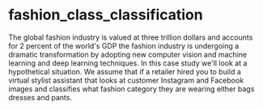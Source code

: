 # fashion_class_classification
The global fashion industry is valued at three trillion dollars and accounts for 2 percent of the world's GDP the fashion industry is undergoing a dramatic transformation by adopting new computer vision and machine learning and deep learning techniques. In this case study we'll look at a hypothetical situation. We assume that if a retailer hired you to build a virtual stylist assistant that looks at customer Instagram and Facebook images and classifies what fashion category they are wearing either bags dresses and pants.
